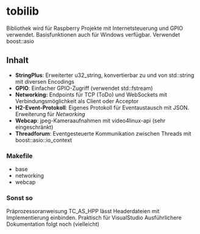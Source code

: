 # tobilib
Bibliothek wird für Raspberry Projekte mit Internetsteuerung und GPIO verwendet. Basisfunktionen auch für Windows verfügbar.
Verwendet boost::asio

## Inhalt

* __StringPlus__: Erweiterter u32_string, konvertierbar zu und von std::string mit diversen Encodings
* __GPIO__: Einfacher GPIO-Zugriff (verwendet std::fstream)
* __Networking:__ Endpoints für TCP (ToDo) und WebSockets mit Verbindungsmöglichkeit als Client oder Acceptor
* __H2-Event-Protokoll__: Eigenes Protokoll für Eventaustausch mit JSON. Erweiterung für _Networking_
* __Webcap__: jpeg-Kameraaufnahmen mit video4linux-api (sehr eingeschränkt)
* __Threadforum__: Eventgesteuerte Kommunikation zwischen Threads mit boost::asio::io_context

### Makefile
* base
* networking
* webcap

### Sonst so
Präprozessoranweisung TC_AS_HPP lässt Headerdateien mit Implementierung einbinden. Praktisch für VisualStudio
Ausführlichere Dokumentation folgt noch (vielleicht)
